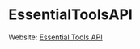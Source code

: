 # EssentialToolsAPI


Website:
 [Essential Tools API](https://astarassets.github.io/EssentialToolsAPI/)
